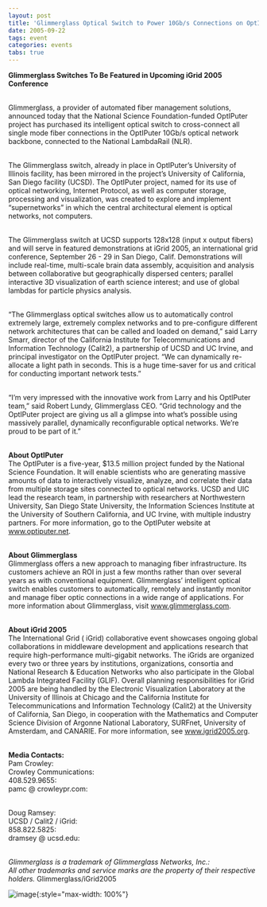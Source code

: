 ```yaml
---
layout: post
title: 'Glimmerglass Optical Switch to Power 10Gb/s Connections on OptIPuter&rsquo;s Local and National Supercomputing Network'
date: 2005-09-22
tags: event
categories: events
tabs: true
---
```


<strong>Glimmerglass Switches To Be Featured in Upcoming iGrid 2005 Conference</strong><br><br>

Glimmerglass, a provider of automated fiber management solutions, announced today that the National Science Foundation-funded OptIPuter project has purchased its intelligent optical switch to cross-connect all single mode fiber connections in the OptIPuter 10Gb/s optical network backbone, connected to the National LambdaRail (NLR).<br><br>

The Glimmerglass switch, already in place in OptIPuter&rsquo;s University of Illinois facility, has been mirrored in the project&rsquo;s University of California, San Diego facility (UCSD).  The OptIPuter project, named for its use of optical networking, Internet Protocol, as well as computer storage, processing and visualization, was created to explore and implement &ldquo;supernetworks&rdquo; in which the central architectural element is optical networks, not computers.<br><br>

The Glimmerglass switch at UCSD supports 128x128 (input x output fibers) and will serve in featured demonstrations at iGrid 2005, an international grid conference, September 26 - 29 in San Diego, Calif.  Demonstrations will include real-time, multi-scale brain data assembly, acquisition and analysis between collaborative but geographically dispersed centers; parallel interactive 3D visualization of earth science interest; and use of global lambdas for particle physics analysis.<br><br>

&ldquo;The Glimmerglass optical switches allow us to automatically control extremely large, extremely complex networks and to pre-configure different network architectures that can be called and loaded on demand,&rdquo; said Larry Smarr, director of the California Institute for Telecommunications and Information Technology (Calit2), a partnership of UCSD and UC Irvine, and principal investigator on the OptIPuter project. &ldquo;We can dynamically re-allocate a light path in seconds. This is a huge time-saver for us and critical for conducting important network tests.&rdquo;<br><br>

&ldquo;I&rsquo;m very impressed with the innovative work from Larry and his OptIPuter team,&rdquo; said Robert Lundy, Glimmerglass CEO. &ldquo;Grid technology and the OptIPuter project are giving us all a glimpse into what&rsquo;s possible using massively parallel, dynamically reconfigurable optical networks. We&rsquo;re proud to be part of it.&rdquo;<br><br>

<strong>About OptIPuter</strong><br>
The OptIPuter is a five-year, $13.5 million project funded by the National Science Foundation. It will enable scientists who are generating massive amounts of data to interactively visualize, analyze, and correlate their data from multiple storage sites connected to optical networks. UCSD and UIC lead the research team, in partnership with researchers at Northwestern University, San Diego State University, the Information Sciences Institute at the University of Southern California, and UC Irvine, with multiple industry partners. For more information, go to the OptIPuter website at <a href="http://www.optiputer.net">www.optiputer.net</a>.<br><br>

<strong>About Glimmerglass</strong><br>
Glimmerglass offers a new approach to managing fiber infrastructure. Its customers achieve an ROI in just a few months rather than over several years as with conventional equipment. Glimmerglass&rsquo; intelligent optical switch enables customers to automatically, remotely and instantly monitor and manage fiber optic connections in a wide range of applications. For more information about Glimmerglass, visit <a href="http://www.glimmerglass.com">www.glimmerglass.com</a>.<br><br>

<strong>About iGrid 2005</strong><br>
The International Grid ( iGrid) collaborative event showcases ongoing global collaborations in middleware development and applications research that require high-performance multi-gigabit networks. The iGrids are organized every two or three years by institutions, organizations, consortia and National Research &amp; Education Networks who also participate in the Global Lambda Integrated Facility (GLIF). Overall planning responsibilities for iGrid 2005 are being handled by the Electronic Visualization Laboratory at the University of Illinois at Chicago and the California Institute for Telecommunications and Information Technology (Calit2) at the University of California, San Diego, in cooperation with the Mathematics and Computer Science Division of Argonne National Laboratory, SURFnet, University of Amsterdam, and CANARIE. For more information, see <a href="http://www.igrid2005.org">www.igrid2005.org</a>.<br><br>

<strong>Media Contacts:</strong><br>
Pam Crowley:<br>
Crowley Communications:<br>
408.529.9655:<br>
pamc @ crowleypr.com:<br><br>

Doug Ramsey:<br>
UCSD / Calit2 / iGrid:<br>
858.822.5825:<br>
dramsey @ ucsd.edu:<br><br>

<em>Glimmerglass is a trademark of Glimmerglass Networks, Inc.:<br>
All other trademarks and service marks are the property of their respective holders.</em>
Glimmerglass/iGrid2005

![image](https://www.evl.uic.edu/output/originals/igrid_glimmerglass.jpg-srcw.jpg){:style="max-width: 100%"}

